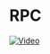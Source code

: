# RPC

[![Video](http://img.youtube.com/vi/X5lL-PiCJno/0.jpg)](https://www.youtube.com/watch?v=X5lL-PiCJno "Video")  

